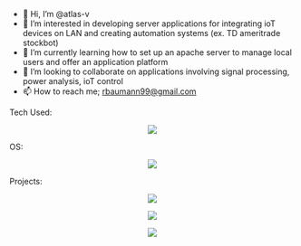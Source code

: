 - 👋 Hi, I’m @atlas-v
- 👀 I’m interested in developing server applications for integrating ioT devices on LAN and creating automation systems (ex. TD ameritrade stockbot)
- 🌱 I’m currently learning how to set up an apache server to manage local users and offer an application platform
- 💞️ I’m looking to collaborate on applications involving signal processing, power analysis, ioT control 
- 📫 How to reach me; rbaumann99@gmail.com

Tech Used:
<p align="center">
  <a style="pointer-events: none;  cursor: default;">
    <img src="https://skillicons.dev/icons?i=html,js,css,nodejs,postgresql,react,python&perline=3&theme=light" />
  </a>
</p>

OS:
<p align="center">
  <a style="pointer-events: none;  cursor: default;">
    <img src="https://skillicons.dev/icons?i=linux&theme=light" />
  </a>
</p>

Projects:
<p align="center">
  <a style="pointer-events: none;  cursor: default;">
    <img src="https://skillicons.dev/icons?i=raspberrypi,ros&theme=light" />
  </a>
</p>

<p align="center">
<a href="https://github.com/anuraghazra/github-readme-stats">
  <img src="https://github-readme-stats.vercel.app/api/top-langs/?username=atlas-v&layout=donut" />
</a>
</p>

<p align="center">
<a href="https://visitcount.itsvg.in">
  <img src="https://visitcount.itsvg.in/api?id=atlas-v&label=Views&color=3&icon=5&pretty=true" />
</a>
</p>
